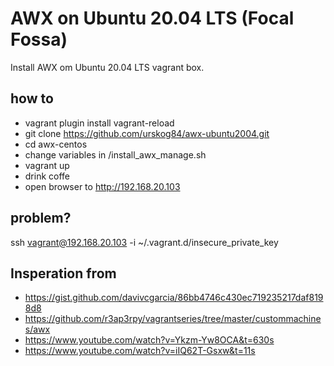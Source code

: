 # AWX on Ubuntu 20.04 LTS (Focal Fossa)
Install AWX om Ubuntu 20.04 LTS vagrant box.

## how to 

* vagrant plugin install vagrant-reload
* git clone https://github.com/urskog84/awx-ubuntu2004.git
* cd awx-centos
* change variables in /install_awx_manage.sh
* vagrant up
* drink coffe
* open browser to http://192.168.20.103

## problem?
ssh vagrant@192.168.20.103 -i ~/.vagrant.d/insecure_private_key 

## Insperation from 
- https://gist.github.com/davivcgarcia/86bb4746c430ec719235217daf8198d8
- https://github.com/r3ap3rpy/vagrantseries/tree/master/custommachines/awx
- https://www.youtube.com/watch?v=Ykzm-Yw8OCA&t=630s
- https://www.youtube.com/watch?v=iIQ62T-Gsxw&t=11s
